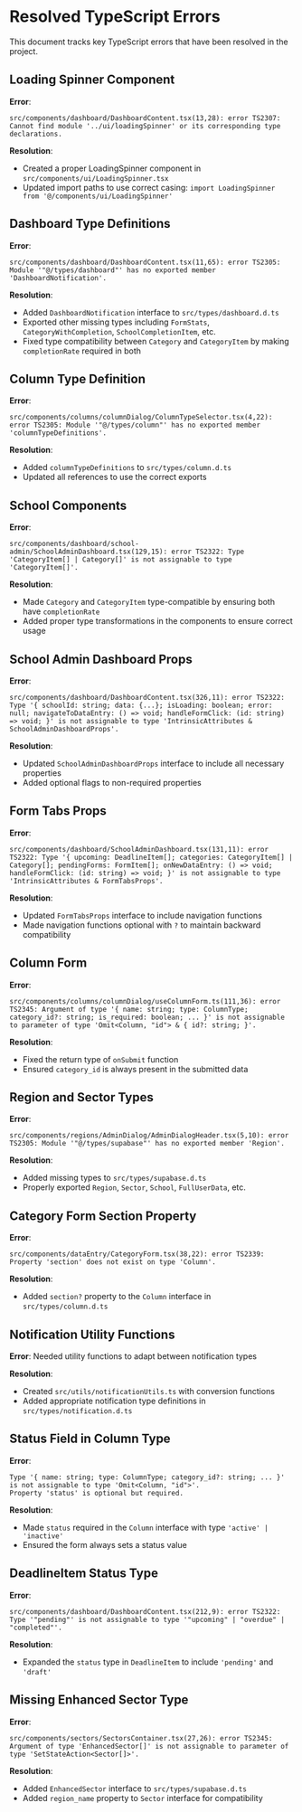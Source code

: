 
# Resolved TypeScript Errors

This document tracks key TypeScript errors that have been resolved in the project.

## Loading Spinner Component

**Error**: 
```
src/components/dashboard/DashboardContent.tsx(13,28): error TS2307: Cannot find module '../ui/loadingSpinner' or its corresponding type declarations.
```

**Resolution**:
- Created a proper LoadingSpinner component in `src/components/ui/LoadingSpinner.tsx`
- Updated import paths to use correct casing: `import LoadingSpinner from '@/components/ui/LoadingSpinner'`

## Dashboard Type Definitions

**Error**:
```
src/components/dashboard/DashboardContent.tsx(11,65): error TS2305: Module '"@/types/dashboard"' has no exported member 'DashboardNotification'.
```

**Resolution**: 
- Added `DashboardNotification` interface to `src/types/dashboard.d.ts`
- Exported other missing types including `FormStats`, `CategoryWithCompletion`, `SchoolCompletionItem`, etc.
- Fixed type compatibility between `Category` and `CategoryItem` by making `completionRate` required in both

## Column Type Definition

**Error**:
```
src/components/columns/columnDialog/ColumnTypeSelector.tsx(4,22): error TS2305: Module '"@/types/column"' has no exported member 'columnTypeDefinitions'.
```

**Resolution**:
- Added `columnTypeDefinitions` to `src/types/column.d.ts`
- Updated all references to use the correct exports

## School Components

**Error**:
```
src/components/dashboard/school-admin/SchoolAdminDashboard.tsx(129,15): error TS2322: Type 'CategoryItem[] | Category[]' is not assignable to type 'CategoryItem[]'.
```

**Resolution**:
- Made `Category` and `CategoryItem` type-compatible by ensuring both have `completionRate`
- Added proper type transformations in the components to ensure correct usage

## School Admin Dashboard Props

**Error**:
```
src/components/dashboard/DashboardContent.tsx(326,11): error TS2322: Type '{ schoolId: string; data: {...}; isLoading: boolean; error: null; navigateToDataEntry: () => void; handleFormClick: (id: string) => void; }' is not assignable to type 'IntrinsicAttributes & SchoolAdminDashboardProps'.
```

**Resolution**:
- Updated `SchoolAdminDashboardProps` interface to include all necessary properties
- Added optional flags to non-required properties

## Form Tabs Props

**Error**:
```
src/components/dashboard/SchoolAdminDashboard.tsx(131,11): error TS2322: Type '{ upcoming: DeadlineItem[]; categories: CategoryItem[] | Category[]; pendingForms: FormItem[]; onNewDataEntry: () => void; handleFormClick: (id: string) => void; }' is not assignable to type 'IntrinsicAttributes & FormTabsProps'.
```

**Resolution**:
- Updated `FormTabsProps` interface to include navigation functions
- Made navigation functions optional with `?` to maintain backward compatibility

## Column Form

**Error**:
```
src/components/columns/columnDialog/useColumnForm.ts(111,36): error TS2345: Argument of type '{ name: string; type: ColumnType; category_id?: string; is_required: boolean; ... }' is not assignable to parameter of type 'Omit<Column, "id"> & { id?: string; }'.
```

**Resolution**:
- Fixed the return type of `onSubmit` function
- Ensured `category_id` is always present in the submitted data

## Region and Sector Types

**Error**:
```
src/components/regions/AdminDialog/AdminDialogHeader.tsx(5,10): error TS2305: Module '"@/types/supabase"' has no exported member 'Region'.
```

**Resolution**:
- Added missing types to `src/types/supabase.d.ts`
- Properly exported `Region`, `Sector`, `School`, `FullUserData`, etc.

## Category Form Section Property

**Error**:
```
src/components/dataEntry/CategoryForm.tsx(38,22): error TS2339: Property 'section' does not exist on type 'Column'.
```

**Resolution**:
- Added `section?` property to the `Column` interface in `src/types/column.d.ts`

## Notification Utility Functions

**Error**: Needed utility functions to adapt between notification types

**Resolution**:
- Created `src/utils/notificationUtils.ts` with conversion functions
- Added appropriate notification type definitions in `src/types/notification.d.ts`

## Status Field in Column Type

**Error**:
```
Type '{ name: string; type: ColumnType; category_id?: string; ... }' is not assignable to type 'Omit<Column, "id">'.
Property 'status' is optional but required.
```

**Resolution**:
- Made `status` required in the `Column` interface with type `'active' | 'inactive'`
- Ensured the form always sets a status value

## DeadlineItem Status Type

**Error**:
```
src/components/dashboard/DashboardContent.tsx(212,9): error TS2322: Type '"pending"' is not assignable to type '"upcoming" | "overdue" | "completed"'.
```

**Resolution**:
- Expanded the `status` type in `DeadlineItem` to include `'pending'` and `'draft'`

## Missing Enhanced Sector Type

**Error**:
```
src/components/sectors/SectorsContainer.tsx(27,26): error TS2345: Argument of type 'EnhancedSector[]' is not assignable to parameter of type 'SetStateAction<Sector[]>'.
```

**Resolution**:
- Added `EnhancedSector` interface to `src/types/supabase.d.ts`
- Added `region_name` property to `Sector` interface for compatibility
